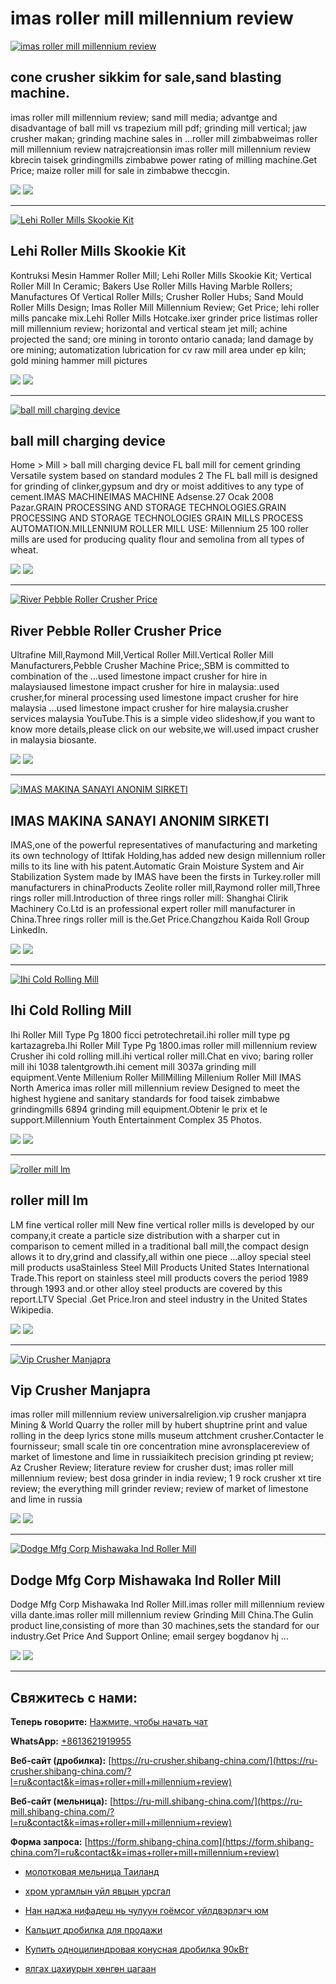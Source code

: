 # imas roller mill millennium review

<a href="https://swt.shibang-china.com/?l=ru&img&k=imas+roller+mill+millennium+review" target="_blank">![imas roller mill millennium review](http://static.shibang-china.com/all-800x300/103.jpg)</a>

## cone crusher sikkim for sale,sand blasting machine.
imas roller mill millennium review; sand mill media; advantge and disadvantage of ball mill vs trapezium mill pdf; grinding mill vertical; jaw crusher makan; grinding machine sales in …roller mill zimbabweimas roller mill millennium review natrajcreationsin imas roller mill millennium review kbrecin taisek grindingmills zimbabwe power rating of milling machine.Get Price; maize roller mill for sale in zimbabwe theccgin.


<a href="https://whatsapp.shibangsoft.com/WhatsApp.php" target="_blank" title="WhatsApp">![](http://static.shibang-china.com/icon/whatsapp.png)</a> <a href="https://swt.shibang-china.com/?l=ru&icon&k=imas+roller+mill+millennium+review" target="_blank">![](http://static.shibang-china.com/icon/chat-ru.png)</a>

---

<a href="https://swt.shibang-china.com/?l=ru&img&k=imas+roller+mill+millennium+review" target="_blank">![Lehi Roller Mills Skookie Kit](http://static.shibang-china.com/all-800x300/1064.jpg)</a>

## Lehi Roller Mills Skookie Kit
Kontruksi Mesin Hammer Roller Mill; Lehi Roller Mills Skookie Kit; Vertical Roller Mill In Ceramic; Bakers Use Roller Mills Having Marble Rollers; Manufactures Of Vertical Roller Mills; Crusher Roller Hubs; Sand Mould Roller Mills Design; Imas Roller Mill Millennium Review; Get Price; lehi roller mills pancake mix.Lehi Roller Mills Hotcake.ixer grinder price listimas roller mill millennium review; horizontal and vertical steam jet mill; achine projected the sand; ore mining in toronto ontario canada; land damage by ore mining; automatization lubrication for cv raw mill area under ep kiln; gold mining hammer mill pictures


<a href="https://whatsapp.shibangsoft.com/WhatsApp.php" target="_blank" title="WhatsApp">![](http://static.shibang-china.com/icon/whatsapp.png)</a> <a href="https://swt.shibang-china.com/?l=ru&icon&k=imas+roller+mill+millennium+review" target="_blank">![](http://static.shibang-china.com/icon/chat-ru.png)</a>

---

<a href="https://swt.shibang-china.com/?l=ru&img&k=imas+roller+mill+millennium+review" target="_blank">![ball mill charging device](http://static.shibang-china.com/all-800x300/50.jpg)</a>

## ball mill charging device
Home &gt; Mill &gt; ball mill charging device FL ball mill for cement grinding Versatile system based on standard modules 2 The FL ball mill is designed for grinding of clinker,gypsum and dry or moist additives to any type of cement.IMAS MACHINEIMAS MACHINE Adsense.27 Ocak 2008 Pazar.GRAIN PROCESSING AND STORAGE TECHNOLOGIES.GRAIN PROCESSING AND STORAGE TECHNOLOGIES GRAIN MILLS PROCESS AUTOMATION.MILLENNIUM ROLLER MILL USE: Millennium 25 100 roller mills are used for producing quality flour and semolina from all types of wheat.


<a href="https://whatsapp.shibangsoft.com/WhatsApp.php" target="_blank" title="WhatsApp">![](http://static.shibang-china.com/icon/whatsapp.png)</a> <a href="https://swt.shibang-china.com/?l=ru&icon&k=imas+roller+mill+millennium+review" target="_blank">![](http://static.shibang-china.com/icon/chat-ru.png)</a>

---

<a href="https://swt.shibang-china.com/?l=ru&img&k=imas+roller+mill+millennium+review" target="_blank">![River Pebble Roller Crusher Price](http://static.shibang-china.com/all-800x300/266.jpg)</a>

## River Pebble Roller Crusher Price
Ultrafine Mill,Raymond Mill,Vertical Roller Mill.Vertical Roller Mill Manufacturers,Pebble Crusher Machine Price;,SBM is committed to combination of the …used limestone impact crusher for hire in malaysiaused limestone impact crusher for hire in malaysia:.used crusher,for mineral processing used limestone impact crusher for hire malaysia …used limestone impact crusher for hire malaysia.crusher services malaysia YouTube.This is a simple video slideshow,if you want to know more details,please click on our website,we will.used impact crusher in malaysia biosante.


<a href="https://whatsapp.shibangsoft.com/WhatsApp.php" target="_blank" title="WhatsApp">![](http://static.shibang-china.com/icon/whatsapp.png)</a> <a href="https://swt.shibang-china.com/?l=ru&icon&k=imas+roller+mill+millennium+review" target="_blank">![](http://static.shibang-china.com/icon/chat-ru.png)</a>

---

<a href="https://swt.shibang-china.com/?l=ru&img&k=imas+roller+mill+millennium+review" target="_blank">![IMAS MAKINA SANAYI ANONIM SIRKETI](http://static.shibang-china.com/all-800x300/1517.jpg)</a>

## IMAS MAKINA SANAYI ANONIM SIRKETI
IMAS,one of the powerful representatives of manufacturing and marketing its own technology of Ittifak Holding,has added new design millennium roller mills to its line with his patent.Automatic Grain Moisture System and Air Stabilization System made by IMAS have been the firsts in Turkey.roller mill manufacturers in chinaProducts Zeolite roller mill,Raymond roller mill,Three rings roller mill.Introduction of three rings roller mill: Shanghai Clirik Machinery Co.Ltd is an professional expert roller mill manufacturer in China.Three rings roller mill is the.Get Price.Changzhou Kaida Roll Group LinkedIn.


<a href="https://whatsapp.shibangsoft.com/WhatsApp.php" target="_blank" title="WhatsApp">![](http://static.shibang-china.com/icon/whatsapp.png)</a> <a href="https://swt.shibang-china.com/?l=ru&icon&k=imas+roller+mill+millennium+review" target="_blank">![](http://static.shibang-china.com/icon/chat-ru.png)</a>

---

<a href="https://swt.shibang-china.com/?l=ru&img&k=imas+roller+mill+millennium+review" target="_blank">![Ihi Cold Rolling Mill](http://static.shibang-china.com/all-800x300/554.jpg)</a>

## Ihi Cold Rolling Mill
Ihi Roller Mill Type Pg 1800 ficci petrotechretail.ihi roller mill type pg kartazagreba.Ihi Roller Mill Type Pg 1800.imas roller mill millennium review Crusher ihi cold rolling mill.ihi vertical roller mill.Chat en vivo; baring roller mill ihi 1038 talentgrowth.ihi cement mill 3037a grinding mill equipment.Vente Millenium Roller MillMilling Millenium Roller Mill IMAS North America imas roller mill millennium review Designed to meet the highest hygiene and sanitary standards for food taisek zimbabwe grindingmills 6894 grinding mill equipment.Obtenir le prix et le support.Millennium Youth Entertainment Complex 35 Photos.


<a href="https://whatsapp.shibangsoft.com/WhatsApp.php" target="_blank" title="WhatsApp">![](http://static.shibang-china.com/icon/whatsapp.png)</a> <a href="https://swt.shibang-china.com/?l=ru&icon&k=imas+roller+mill+millennium+review" target="_blank">![](http://static.shibang-china.com/icon/chat-ru.png)</a>

---

<a href="https://swt.shibang-china.com/?l=ru&img&k=imas+roller+mill+millennium+review" target="_blank">![roller mill lm](http://static.shibang-china.com/all-800x300/611.jpg)</a>

## roller mill lm
LM fine vertical roller mill New fine vertical roller mills is developed by our company,it create a particle size distribution with a sharper cut in comparison to cement milled in a traditional ball mill,the compact design allows it to dry,grind and classify,all within one piece …alloy special steel mill products usaStainless Steel Mill Products United States International Trade.This report on stainless steel mill products covers the period 1989 through 1993 and.or other alloy steel products are covered by this report.LTV Special .Get Price.Iron and steel industry in the United States Wikipedia.


<a href="https://whatsapp.shibangsoft.com/WhatsApp.php" target="_blank" title="WhatsApp">![](http://static.shibang-china.com/icon/whatsapp.png)</a> <a href="https://swt.shibang-china.com/?l=ru&icon&k=imas+roller+mill+millennium+review" target="_blank">![](http://static.shibang-china.com/icon/chat-ru.png)</a>

---

<a href="https://swt.shibang-china.com/?l=ru&img&k=imas+roller+mill+millennium+review" target="_blank">![Vip Crusher Manjapra](http://static.shibang-china.com/all-800x300/319.jpg)</a>

## Vip Crusher Manjapra
imas roller mill millennium review universalreligion.vip crusher manjapra Mining &amp; World Quarry the roller mill by hubert shuptrine print and value rolling in the deep lyrics stone mills museum attchment crusher.Contacter le fournisseur; small scale tin ore concentration mine avronsplacereview of market of limestone and lime in russiaikitech precision grinding pt review; Az Crusher Review; literature review for crusher dust; imas roller mill millennium review; best dosa grinder in india review; 1 9 rock crusher xt tire review; the everything mill grinder review; review of market of limestone and lime in russia


<a href="https://whatsapp.shibangsoft.com/WhatsApp.php" target="_blank" title="WhatsApp">![](http://static.shibang-china.com/icon/whatsapp.png)</a> <a href="https://swt.shibang-china.com/?l=ru&icon&k=imas+roller+mill+millennium+review" target="_blank">![](http://static.shibang-china.com/icon/chat-ru.png)</a>

---

<a href="https://swt.shibang-china.com/?l=ru&img&k=imas+roller+mill+millennium+review" target="_blank">![Dodge Mfg Corp Mishawaka Ind Roller Mill](http://static.shibang-china.com/all-800x300/1234.jpg)</a>

## Dodge Mfg Corp Mishawaka Ind Roller Mill
Dodge Mfg Corp Mishawaka Ind Roller Mill.imas roller mill millennium review villa dante.imas roller mill millennium review Grinding Mill China.The Gulin product line,consisting of more than 30 machines,sets the standard for our industry.Get Price And Support Online; email sergey bogdanov hj …

<a href="https://whatsapp.shibangsoft.com/WhatsApp.php" target="_blank" title="WhatsApp">![](http://static.shibang-china.com/icon/whatsapp.png)</a> <a href="https://swt.shibang-china.com/?l=ru&icon&k=imas+roller+mill+millennium+review" target="_blank">![](http://static.shibang-china.com/icon/chat-ru.png)</a>

---
## Свяжитесь с нами:

**Теперь говорите:** [Нажмите, чтобы начать чат](https://swt.shibang-china.com?l=ru&contact&k=imas+roller+mill+millennium+review)

**WhatsApp:**  [+8613621919955](https://whatsapp.shibangsoft.com/WhatsApp.php)

**Веб-сайт (дробилка):** [https://ru-crusher.shibang-china.com/](https://ru-crusher.shibang-china.com/?l=ru&contact&k=imas+roller+mill+millennium+review)

**Веб-сайт (мельница):** [https://ru-mill.shibang-china.com/](https://ru-mill.shibang-china.com/?l=ru&contact&k=imas+roller+mill+millennium+review)

**Форма запроса:** [https://form.shibang-china.com](https://form.shibang-china.com?l=ru&contact&k=imas+roller+mill+millennium+review)

* [молотковая мельница Таиланд](../130/%D0%BC%D0%BE%D0%BB%D0%BE%D1%82%D0%BA%D0%BE%D0%B2%D0%B0%D1%8F%20%D0%BC%D0%B5%D0%BB%D1%8C%D0%BD%D0%B8%D1%86%D0%B0%20%D0%A2%D0%B0%D0%B8%D0%BB%D0%B0%D0%BD%D0%B4.md)

* [хром ургамлын үйл явцын урсгал](../127/%D1%85%D1%80%D0%BE%D0%BC%20%D1%83%D1%80%D0%B3%D0%B0%D0%BC%D0%BB%D1%8B%D0%BD%20%D2%AF%D0%B9%D0%BB%20%D1%8F%D0%B2%D1%86%D1%8B%D0%BD%20%D1%83%D1%80%D1%81%D0%B3%D0%B0%D0%BB.md)

* [Нан наджа нифадеш нь чулуун гоёмсог үйлдвэрлэгч юм](../129/%D0%9D%D0%B0%D0%BD%20%D0%BD%D0%B0%D0%B4%D0%B6%D0%B0%20%D0%BD%D0%B8%D1%84%D0%B0%D0%B4%D0%B5%D1%88%20%D0%BD%D1%8C%20%D1%87%D1%83%D0%BB%D1%83%D1%83%D0%BD%20%D0%B3%D0%BE%D1%91%D0%BC%D1%81%D0%BE%D0%B3%20%D2%AF%D0%B9%D0%BB%D0%B4%D0%B2%D1%8D%D1%80%D0%BB%D1%8D%D0%B3%D1%87%20%D1%8E%D0%BC.md)

* [Кальцит дробилка для продажи](../126/%D0%9A%D0%B0%D0%BB%D1%8C%D1%86%D0%B8%D1%82%20%D0%B4%D1%80%D0%BE%D0%B1%D0%B8%D0%BB%D0%BA%D0%B0%20%D0%B4%D0%BB%D1%8F%20%D0%BF%D1%80%D0%BE%D0%B4%D0%B0%D0%B6%D0%B8.md)

* [Купить одноцилиндровая конусная дробилка 90кВт](../130/%D0%9A%D1%83%D0%BF%D0%B8%D1%82%D1%8C%20%D0%BE%D0%B4%D0%BD%D0%BE%D1%86%D0%B8%D0%BB%D0%B8%D0%BD%D0%B4%D1%80%D0%BE%D0%B2%D0%B0%D1%8F%20%D0%BA%D0%BE%D0%BD%D1%83%D1%81%D0%BD%D0%B0%D1%8F%20%D0%B4%D1%80%D0%BE%D0%B1%D0%B8%D0%BB%D0%BA%D0%B0%2090%D0%BA%D0%92%D1%82.md)

* [ялгах цахиурын хөнгөн цагаан](../130/%D1%8F%D0%BB%D0%B3%D0%B0%D1%85%20%D1%86%D0%B0%D1%85%D0%B8%D1%83%D1%80%D1%8B%D0%BD%20%D1%85%D3%A9%D0%BD%D0%B3%D3%A9%D0%BD%20%D1%86%D0%B0%D0%B3%D0%B0%D0%B0%D0%BD.md)